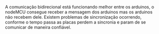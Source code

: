 A comunicação bidirecional está funcionando melhor entre os arduinos, o nodeMCU consegue receber a mensagem dos arduinos mas os arduinos não recebem dele. Existem problemas de sincronização ocorrendo, conforme o tempo passa as placas perdem a sincronia e param de se comunicar de maneira confiável.


